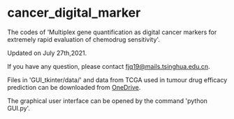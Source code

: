 # cancer_digital_marker
The codes of 'Multiplex gene quantification as digital cancer markers for extremely rapid evaluation of chemodrug sensitivity'.

Updated on July 27th,2021.

If you have any question, please contact fjq19@mails.tsinghua.edu.cn.

Files in 'GUI_tkinter/data/' and data from TCGA used in tumour drug efficacy prediction can be downloaded from [OneDrive](https://mailstsinghuaeducn-my.sharepoint.com/:f:/g/personal/fjq19_mails_tsinghua_edu_cn/EkcXAEPrs2RApQqPAuhI-sABnLpZzD5sNM7zaZk-EC_fIQ?e=XPgqNj).

The graphical user interface can be opened by the command 'python GUI.py'.
